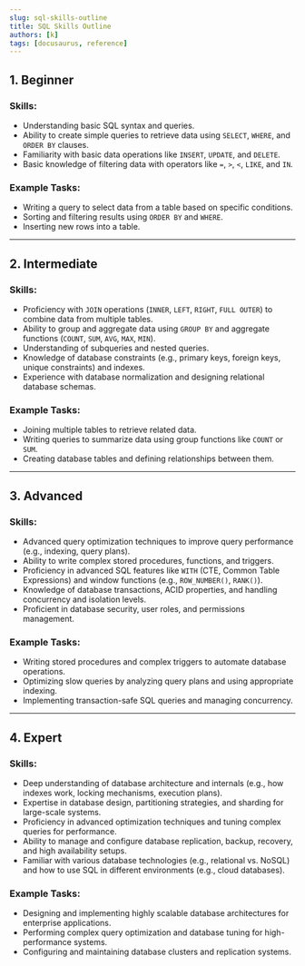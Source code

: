 ```yaml
---
slug: sql-skills-outline
title: SQL Skills Outline 
authors: [k]
tags: [docusaurus, reference]
---
```


## 1. Beginner

### Skills:
- Understanding basic SQL syntax and queries.
- Ability to create simple queries to retrieve data using `SELECT`, `WHERE`, and `ORDER BY` clauses.
- Familiarity with basic data operations like `INSERT`, `UPDATE`, and `DELETE`.
- Basic knowledge of filtering data with operators like `=`, `>`, `<`, `LIKE`, and `IN`.

### Example Tasks:
- Writing a query to select data from a table based on specific conditions.
- Sorting and filtering results using `ORDER BY` and `WHERE`.
- Inserting new rows into a table.

---

## 2. Intermediate

### Skills:
- Proficiency with `JOIN` operations (`INNER`, `LEFT`, `RIGHT`, `FULL OUTER`) to combine data from multiple tables.
- Ability to group and aggregate data using `GROUP BY` and aggregate functions (`COUNT`, `SUM`, `AVG`, `MAX`, `MIN`).
- Understanding of subqueries and nested queries.
- Knowledge of database constraints (e.g., primary keys, foreign keys, unique constraints) and indexes.
- Experience with database normalization and designing relational database schemas.

### Example Tasks:
- Joining multiple tables to retrieve related data.
- Writing queries to summarize data using group functions like `COUNT` or `SUM`.
- Creating database tables and defining relationships between them.

---

## 3. Advanced

### Skills:
- Advanced query optimization techniques to improve query performance (e.g., indexing, query plans).
- Ability to write complex stored procedures, functions, and triggers.
- Proficiency in advanced SQL features like `WITH` (CTE, Common Table Expressions) and window functions (e.g., `ROW_NUMBER()`, `RANK()`).
- Knowledge of database transactions, ACID properties, and handling concurrency and isolation levels.
- Proficient in database security, user roles, and permissions management.

### Example Tasks:
- Writing stored procedures and complex triggers to automate database operations.
- Optimizing slow queries by analyzing query plans and using appropriate indexing.
- Implementing transaction-safe SQL queries and managing concurrency.

---

## 4. Expert

### Skills:
- Deep understanding of database architecture and internals (e.g., how indexes work, locking mechanisms, execution plans).
- Expertise in database design, partitioning strategies, and sharding for large-scale systems.
- Proficiency in advanced optimization techniques and tuning complex queries for performance.
- Ability to manage and configure database replication, backup, recovery, and high availability setups.
- Familiar with various database technologies (e.g., relational vs. NoSQL) and how to use SQL in different environments (e.g., cloud databases).

### Example Tasks:
- Designing and implementing highly scalable database architectures for enterprise applications.
- Performing complex query optimization and database tuning for high-performance systems.
- Configuring and maintaining database clusters and replication systems.

